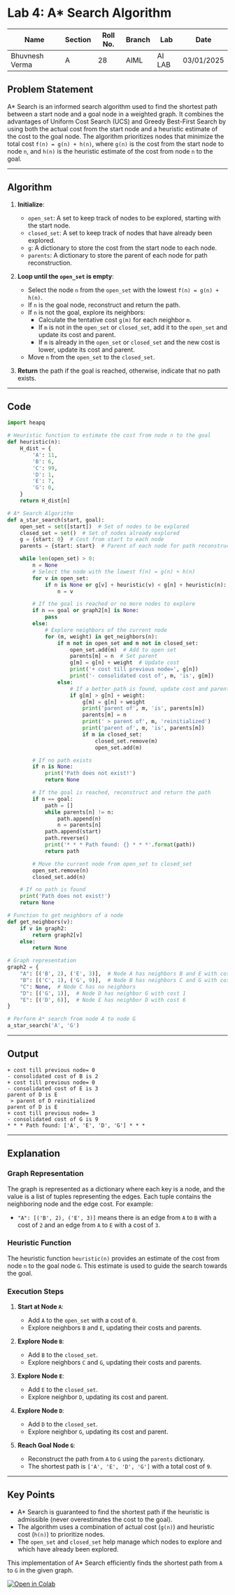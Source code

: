 # Lab 4: A\* Search Algorithm

| **Name**       | **Section** | **Roll No.** | **Branch** | **Lab** | **Date**   |
| -------------- | ----------- | ------------ | ---------- | ------- | ---------- |
| Bhuvnesh Verma | A           | 28           | AIML       | AI LAB  | 03/01/2025 |

## Problem Statement

A\* Search is an informed search algorithm used to find the shortest path between a start node and a goal node in a weighted graph. It combines the advantages of Uniform Cost Search (UCS) and Greedy Best-First Search by using both the actual cost from the start node and a heuristic estimate of the cost to the goal node. The algorithm prioritizes nodes that minimize the total cost `f(n) = g(n) + h(n)`, where `g(n)` is the cost from the start node to node `n`, and `h(n)` is the heuristic estimate of the cost from node `n` to the goal.

---

## Algorithm

1. **Initialize**:

   - `open_set`: A set to keep track of nodes to be explored, starting with the start node.
   - `closed_set`: A set to keep track of nodes that have already been explored.
   - `g`: A dictionary to store the cost from the start node to each node.
   - `parents`: A dictionary to store the parent of each node for path reconstruction.

2. **Loop until the `open_set` is empty**:

   - Select the node `n` from the `open_set` with the lowest `f(n) = g(n) + h(n)`.
   - If `n` is the goal node, reconstruct and return the path.
   - If `n` is not the goal, explore its neighbors:
     - Calculate the tentative cost `g(m)` for each neighbor `m`.
     - If `m` is not in the `open_set` or `closed_set`, add it to the `open_set` and update its cost and parent.
     - If `m` is already in the `open_set` or `closed_set` and the new cost is lower, update its cost and parent.
   - Move `n` from the `open_set` to the `closed_set`.

3. **Return** the path if the goal is reached, otherwise, indicate that no path exists.

---

## Code

```python
import heapq

# Heuristic function to estimate the cost from node n to the goal
def heuristic(n):
    H_dist = {
        'A': 11,
        'B': 6,
        'C': 99,
        'D': 1,
        'E': 7,
        'G': 0,
    }
    return H_dist[n]

# A* Search Algorithm
def a_star_search(start, goal):
    open_set = set([start])  # Set of nodes to be explored
    closed_set = set()  # Set of nodes already explored
    g = {start: 0}  # Cost from start to each node
    parents = {start: start}  # Parent of each node for path reconstruction

    while len(open_set) > 0:
        n = None
        # Select the node with the lowest f(n) = g(n) + h(n)
        for v in open_set:
            if n is None or g[v] + heuristic(v) < g[n] + heuristic(n):
                n = v

        # If the goal is reached or no more nodes to explore
        if n == goal or graph2[n] is None:
            pass
        else:
            # Explore neighbors of the current node
            for (m, weight) in get_neighbors(n):
                if m not in open_set and m not in closed_set:
                    open_set.add(m)  # Add to open set
                    parents[m] = n  # Set parent
                    g[m] = g[n] + weight  # Update cost
                    print('+ cost till previous node=', g[n])
                    print('- consolidated cost of', m, 'is', g[m])
                else:
                    # If a better path is found, update cost and parent
                    if g[m] > g[n] + weight:
                        g[m] = g[n] + weight
                        print('parent of', m, 'is', parents[m])
                        parents[m] = n
                        print(' > parent of', m, 'reinitialized')
                        print('parent of', m, 'is', parents[m])
                        if m in closed_set:
                            closed_set.remove(m)
                            open_set.add(m)

        # If no path exists
        if n is None:
            print('Path does not exist!')
            return None

        # If the goal is reached, reconstruct and return the path
        if n == goal:
            path = []
            while parents[n] != n:
                path.append(n)
                n = parents[n]
            path.append(start)
            path.reverse()
            print('* * * Path found: {} * * *'.format(path))
            return path

        # Move the current node from open_set to closed_set
        open_set.remove(n)
        closed_set.add(n)

    # If no path is found
    print('Path does not exist!')
    return None

# Function to get neighbors of a node
def get_neighbors(v):
    if v in graph2:
        return graph2[v]
    else:
        return None

# Graph representation
graph2 = {
    "A": [('B', 2), ('E', 3)],  # Node A has neighbors B and E with costs 2 and 3
    "B": [('C', 1), ('G', 9)],  # Node B has neighbors C and G with costs 1 and 9
    "C": None,  # Node C has no neighbors
    "D": [('G', 1)],  # Node D has neighbor G with cost 1
    "E": [('D', 6)],  # Node E has neighbor D with cost 6
}

# Perform A* search from node A to node G
a_star_search('A', 'G')
```

---

## Output

```
+ cost till previous node= 0
- consolidated cost of B is 2
+ cost till previous node= 0
- consolidated cost of E is 3
parent of D is E
 > parent of D reinitialized
parent of D is E
+ cost till previous node= 3
- consolidated cost of G is 9
* * * Path found: ['A', 'E', 'D', 'G'] * * *
```

---

## Explanation

### Graph Representation

The graph is represented as a dictionary where each key is a node, and the value is a list of tuples representing the edges. Each tuple contains the neighboring node and the edge cost. For example:

- `"A": [('B', 2), ('E', 3)]` means there is an edge from `A` to `B` with a cost of `2` and an edge from `A` to `E` with a cost of `3`.

### Heuristic Function

The heuristic function `heuristic(n)` provides an estimate of the cost from node `n` to the goal node `G`. This estimate is used to guide the search towards the goal.

### Execution Steps

1. **Start at Node `A`**:

   - Add `A` to the `open_set` with a cost of `0`.
   - Explore neighbors `B` and `E`, updating their costs and parents.

2. **Explore Node `B`**:

   - Add `B` to the `closed_set`.
   - Explore neighbors `C` and `G`, updating their costs and parents.

3. **Explore Node `E`**:

   - Add `E` to the `closed_set`.
   - Explore neighbor `D`, updating its cost and parent.

4. **Explore Node `D`**:

   - Add `D` to the `closed_set`.
   - Explore neighbor `G`, updating its cost and parent.

5. **Reach Goal Node `G`**:
   - Reconstruct the path from `A` to `G` using the `parents` dictionary.
   - The shortest path is `['A', 'E', 'D', 'G']` with a total cost of `9`.

---

## Key Points

- A\* Search is guaranteed to find the shortest path if the heuristic is admissible (never overestimates the cost to the goal).
- The algorithm uses a combination of actual cost (`g(n)`) and heuristic cost (`h(n)`) to prioritize nodes.
- The `open_set` and `closed_set` help manage which nodes to explore and which have already been explored.

This implementation of A\* Search efficiently finds the shortest path from `A` to `G` in the given graph.

[![Open in Colab](https://img.shields.io/badge/Open%20in%20Colab-%23000000?style=for-the-badge&logo=googlecolab)](https://colab.research.google.com/github/MasterBhuvnesh/AI-Lab/blob/main/labs/LAB_4.ipynb)
